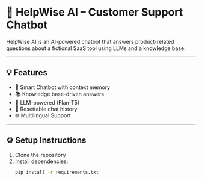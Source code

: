 # 🤖 HelpWise AI – Customer Support Chatbot

HelpWise AI is an AI-powered chatbot that answers product-related questions about a fictional SaaS tool using LLMs and a knowledge base.

---

## 💡 Features
- 💬 Smart Chatbot with context memory
- 📚 Knowledge base-driven answers
- 🧠 LLM-powered (Flan-T5)
- 🔁 Resettable chat history
- 🌐 Multilingual Support

---

## ⚙️ Setup Instructions

1. Clone the repository
2. Install dependencies:
   ```bash
   pip install -r requirements.txt
